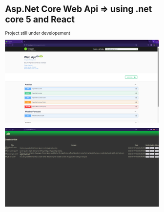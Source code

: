 # Asp.Net Core Web Api => using .net core 5 and React

Project still under developement

!["screenshot description"](./screenshots/2022-03-18.png)

!["screenshot description"](./screenshots/2022-03-18%20(1).png)